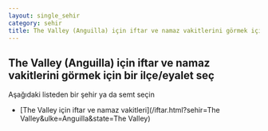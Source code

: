 ```yaml
---
layout: single_sehir
category: sehir
title: The Valley (Anguilla) için iftar ve namaz vakitlerini görmek için bir ilçe/eyalet seç
---
```



## The Valley (Anguilla) için iftar ve namaz vakitlerini görmek için bir ilçe/eyalet seç

Aşağıdaki listeden bir şehir ya da semt seçin


* [The Valley için iftar ve namaz vakitleri](/iftar.html?sehir=The Valley&ulke=Anguilla&state=The Valley)

